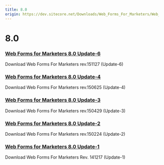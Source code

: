```yaml
---
title: 8.0
origin: https://dev.sitecore.net/Downloads/Web_Forms_For_Marketers/Web_Forms_for_Marketers_80.aspx
---
```


# 8.0

### [Web Forms for Marketers 8.0 Update-6](/downloads/Web_Forms_For_Marketers/Web_Forms_for_Marketers_80/Web_Forms_for_Marketers_80_Update_6)

Download Web Forms For Marketers rev.151127 (Update-6)

### [Web Forms for Marketers 8.0 Update-4](/downloads/Web_Forms_For_Marketers/Web_Forms_for_Marketers_80/Web_Forms_for_Marketers_80_Update4)

Download Web Forms For Marketers rev.150625 (Update-4)

### [Web Forms for Marketers 8.0 Update-3](/downloads/Web_Forms_For_Marketers/Web_Forms_for_Marketers_80/Web_Forms_for_Marketers_80_Update3)

Download Web Forms For Marketers rev.150429 (Update-3)

### [Web Forms for Marketers 8.0 Update-2](/downloads/Web_Forms_For_Marketers/Web_Forms_for_Marketers_80/Web_Forms_for_Marketers_80_Update2)

Download Web Forms For Marketers rev.150224 (Update-2)

### [Web Forms for Marketers 8.0 Update-1](/downloads/Web_Forms_For_Marketers/Web_Forms_for_Marketers_80/Web_Forms_for_Marketers_80_Update1)

Download Web Forms For Marketers Rev. 141217 (Update-1)